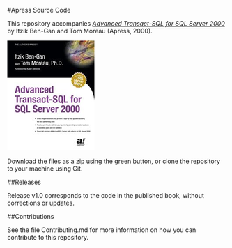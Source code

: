 #Apress Source Code

This repository accompanies [*Advanced Transact-SQL for SQL Server 2000*](http://www.apress.com/9781893115828) by Itzik Ben-Gan and Tom Moreau (Apress, 2000).

![Cover image](9781893115828.jpg)

Download the files as a zip using the green button, or clone the repository to your machine using Git.

##Releases

Release v1.0 corresponds to the code in the published book, without corrections or updates.

##Contributions

See the file Contributing.md for more information on how you can contribute to this repository.
